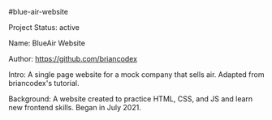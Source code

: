 #blue-air-website

Project Status: active

Name: BlueAir Website

Author: https://github.com/briancodex

Intro: A single page website for a mock company that sells air. Adapted from briancodex's tutorial.

Background: A website created to practice HTML, CSS, and JS and learn new frontend skills. Began in July 2021. 